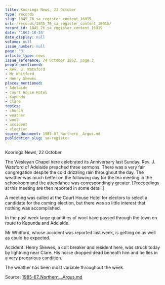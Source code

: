```yaml
---
title: Kooringa News, 22 October
type: records
slug: 1845_76_sa_register_content_16015
url: /records/1845_76_sa_register_content_16015/
record_id: 1845_76_sa_register_content_16015
date: '1862-10-24'
date_display: null
volume: null
issue_number: null
page: '3'
article_type: news
issue_reference: 24 October 1862, page 3
people_mentioned:
- Rev. J. Watsford
- Mr Whitford
- Henry Skewes
places_mentioned:
- Adelaide
- Court House Hotel
- Kapunda
- Clare
topics:
- church
- weather
- wool
- accident
- election
source_document: 1985-87_Northern__Argus.md
publication_slug: sa-register
---
```


Kooringa News, 22 October

The Wesleyan Chapel here celebrated its Anniversary last Sunday.  Rev. J. Watsford of Adelaide preached three sermons.  There was a very fair congregation despite the cold drizzling rain throughout the day.  The weather was much better on the following day for the tea meeting in the schoolroom and the attendance was correspondingly greater.  [Proceedings at this meeting are then reported in some detail.]

A meeting was called at the Court House Hotel for electors to select a candidate for the coming election, but there was so little interest that nothing was accomplished.

In the past week large quantities of wool have passed through the town en route to Kapunda and Adelaide.

Mr Whitford, whose accident was reported last week, is getting on as well as could be expected.

Accident.  Henry Skewes, a colt breaker and resident here, was struck today by lightning near Clare.  His horse dropped dead beneath him and he lies in a very precarious condition.

The weather has been most variable throughout the week.

Source: [1985-87_Northern__Argus.md](/downloads/markdown/1985-87_Northern__Argus.md)
